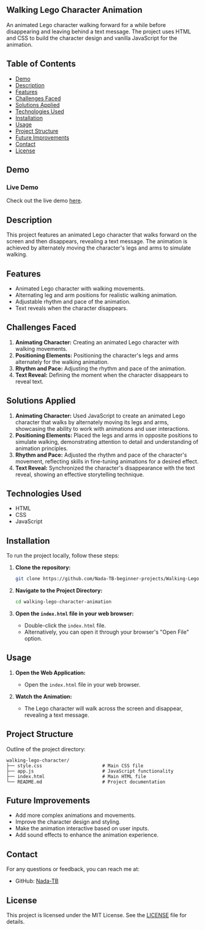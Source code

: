 ## Walking Lego Character Animation

An animated Lego character walking forward for a while before disappearing and leaving behind a text message. The project uses HTML and CSS to build the character design and vanilla JavaScript for the animation.

## Table of Contents

- [Demo](#demo)
- [Description](#description)
- [Features](#features)
- [Challenges Faced](#challenges-faced)
- [Solutions Applied](#solutions-applied)
- [Technologies Used](#technologies-used)
- [Installation](#installation)
- [Usage](#usage)
- [Project Structure](#project-structure)
- [Future Improvements](#future-improvements)
- [Contact](#contact)
- [License](#license)

## Demo

### Live Demo

Check out the live demo [here](https://nada-tb-beginner-projects.github.io/Walking-Lego-Character-Animation/).

## Description

This project features an animated Lego character that walks forward on the screen and then disappears, revealing a text message. The animation is achieved by alternately moving the character's legs and arms to simulate walking.

## Features

- Animated Lego character with walking movements.
- Alternating leg and arm positions for realistic walking animation.
- Adjustable rhythm and pace of the animation.
- Text reveals when the character disappears.

## Challenges Faced

1. **Animating Character:** Creating an animated Lego character with walking movements.
2. **Positioning Elements:** Positioning the character's legs and arms alternately for the walking animation.
3. **Rhythm and Pace:** Adjusting the rhythm and pace of the animation.
4. **Text Reveal:** Defining the moment when the character disappears to reveal text.

## Solutions Applied

1. **Animating Character:** Used JavaScript to create an animated Lego character that walks by alternately moving its legs and arms, showcasing the ability to work with animations and user interactions.
2. **Positioning Elements:** Placed the legs and arms in opposite positions to simulate walking, demonstrating attention to detail and understanding of animation principles.
3. **Rhythm and Pace:** Adjusted the rhythm and pace of the character's movement, reflecting skills in fine-tuning animations for a desired effect.
4. **Text Reveal:** Synchronized the character's disappearance with the text reveal, showing an effective storytelling technique.

## Technologies Used

- HTML
- CSS
- JavaScript

## Installation

To run the project locally, follow these steps:

1. **Clone the repository:**

   ```bash
   git clone https://github.com/Nada-TB-beginner-projects/Walking-Lego-Character-Animation.git
   ```

2. **Navigate to the Project Directory:**

   ```bash
   cd walking-lego-character-animation
   ```

3. **Open the `index.html` file in your web browser:**

   - Double-click the `index.html` file.
   - Alternatively, you can open it through your browser's "Open File" option.

## Usage

1. **Open the Web Application:**
   - Open the `index.html` file in your web browser.

2. **Watch the Animation:**
   - The Lego character will walk across the screen and disappear, revealing a text message.

## Project Structure

Outline of the project directory:

```plaintext
walking-lego-character/
├── style.css                      # Main CSS file
├── app.js                         # JavaScript functionality
├── index.html                     # Main HTML file
└── README.md                      # Project documentation
```

## Future Improvements

- Add more complex animations and movements.
- Improve the character design and styling.
- Make the animation interactive based on user inputs.
- Add sound effects to enhance the animation experience.

## Contact

For any questions or feedback, you can reach me at:

- GitHub: [Nada-TB](https://github.com/Nada-TB)


## License

This project is licensed under the MIT License. See the [LICENSE](LICENSE) file for details.
